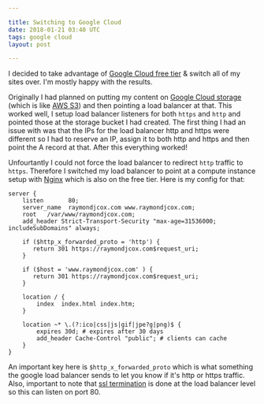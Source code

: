 ```yaml
---

title: Switching to Google Cloud
date: 2018-01-21 03:40 UTC
tags: google cloud
layout: post

---
```


I decided to take advantage of [Google Cloud free tier](https://cloud.google.com/free/) &amp; switch all of my sites over. I'm mostly happy with the results.

Originally I had planned on putting my content on [Google Cloud storage](https://cloud.google.com/storage/) (which is like [AWS S3](https://aws.amazon.com/s3/)) and then pointing a load balancer at that. This worked well, I setup load balancer listeners for both `https` and `http` and pointed those at the storage bucket I had created. The first thing I had an issue with was that the IPs for the load balancer http and https were different so I had to reserve an IP, assign it to both http and https and then point the A record at that. After this everything worked!

Unfourtantly I could not force the load balancer to redirect `http` traffic to `https`. Therefore I switched my load balancer to point at  a compute instance setup with [Nginx](https://nginx.org/) which is also on the free tier. Here is my config for that:

```
server {
    listen       80;
    server_name  raymondjcox.com www.raymondjcox.com;
    root   /var/www/raymondjcox.com;
    add_header Strict-Transport-Security "max-age=31536000; includeSubDomains" always;

    if ($http_x_forwarded_proto = 'http') {
       return 301 https://raymondjcox.com$request_uri;
    }

    if ($host = 'www.raymondjcox.com' ) {
       return 301 https://raymondjcox.com$request_uri;
    }

    location / {
        index  index.html index.htm;
    }

    location ~* \.(?:ico|css|js|gif|jpe?g|png)$ {
        expires 30d; # expires after 30 days
        add_header Cache-Control "public"; # clients can cache
    }
}
```

An important key here is `$http_x_forwarded_proto` which is what something the google load balancer sends to let you know if it's http or https traffic. Also, important to note that [ssl termination](https://en.wikipedia.org/wiki/TLS_termination_proxy) is done at the load balancer level so this can listen on port 80.
